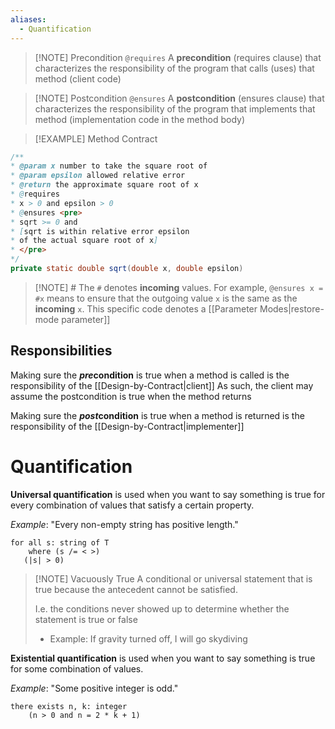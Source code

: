 ```yaml
---
aliases:
  - Quantification
---
```



> [!NOTE] Precondition `@requires`
> A **precondition** (requires clause) that characterizes the responsibility of the program that calls (uses) that method (client code) 

> [!NOTE] Postcondition `@ensures`
> A **postcondition** (ensures clause) that characterizes the responsibility of the program that implements that method (implementation code in the method body)

> [!EXAMPLE] Method Contract
```java
/**
* @param x number to take the square root of 
* @param epsilon allowed relative error 
* @return the approximate square root of x 
* @requires 
* x > 0 and epsilon > 0 
* @ensures <pre>
* sqrt >= 0 and
* [sqrt is within relative error epsilon
* of the actual square root of x]
* </pre>
*/ 
private static double sqrt(double x, double epsilon)
```

> [!NOTE] \#
> The `#` denotes **incoming** values. For example,
> `@ensures x = #x`
> means to ensure that the outgoing value `x` is the same as the **incoming** `x`. This specific code denotes a [[Parameter Modes|restore-mode parameter]]
## Responsibilities
Making sure the ***pre*condition** is true when a method is called is the responsibility of the [[Design-by-Contract|client]]
	As such, the client may assume the postcondition is true when the method returns

Making sure the ***post*condition** is true when a method is returned is the responsibility of the [[Design-by-Contract|implementer]]
# Quantification
**Universal quantification** is used when you want to say something is true for every combination of values that satisfy a certain property.

*Example*: "Every non-empty string has positive length."
```
for all s: string of T
	where (s /= < >)
   (|s| > 0)
```

> [!NOTE] Vacuously True
> A conditional or universal statement that is true because the antecedent cannot be satisfied.
> 
> I.e. the conditions never showed up to determine whether the statement is true or false
> - Example: If gravity turned off, I will go skydiving



**Existential quantification** is used when you want to say something is true for some combination of values.

*Example*: "Some positive integer is odd."
```
there exists n, k: integer
	(n > 0 and n = 2 * k + 1)
```